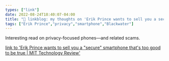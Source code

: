 ```yaml
---
types: ["link"]
date: 2022-08-24T18:40:07-04:00
title: "🔗 linkblog: my thoughts on 'Erik Prince wants to sell you a secure smartphone that's too good to be true | MIT Technology Review'"
tags: ["Erik Prince","privacy","smartphone","Blackwater"]
---
```

Interesting read on privacy-focused phones—and related scams.
 

[link to 'Erik Prince wants to sell you a "secure" smartphone that's too good to be true | MIT Technology Review'](https://www.technologyreview.com/2022/08/19/1058243/erik-prince-wants-to-sell-you-a-secure-smartphone-thats-too-good-to-be-true/)
